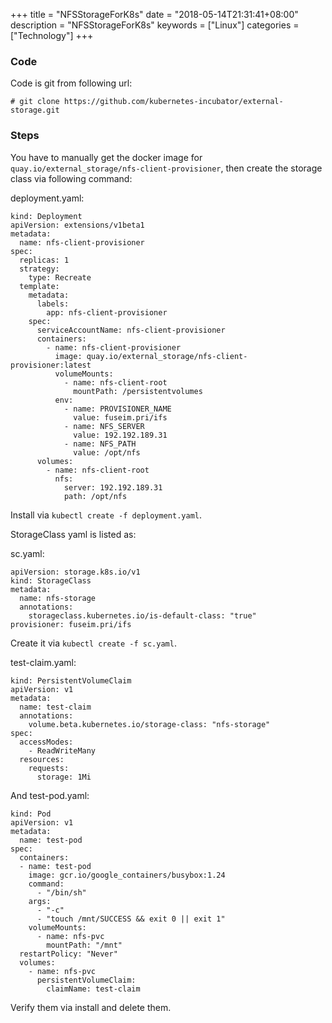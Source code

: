 +++
title = "NFSStorageForK8s"
date = "2018-05-14T21:31:41+08:00"
description = "NFSStorageForK8s"
keywords = ["Linux"]
categories = ["Technology"]
+++
### Code
Code is git from following url:    

```
# git clone https://github.com/kubernetes-incubator/external-storage.git
```
### Steps
You have to manually get the docker image for
`quay.io/external_storage/nfs-client-provisioner`, then create the storage
class via following command:    

deployment.yaml:    

```
kind: Deployment
apiVersion: extensions/v1beta1
metadata:
  name: nfs-client-provisioner
spec:
  replicas: 1
  strategy:
    type: Recreate
  template:
    metadata:
      labels:
        app: nfs-client-provisioner
    spec:
      serviceAccountName: nfs-client-provisioner
      containers:
        - name: nfs-client-provisioner
          image: quay.io/external_storage/nfs-client-provisioner:latest
          volumeMounts:
            - name: nfs-client-root
              mountPath: /persistentvolumes
          env:
            - name: PROVISIONER_NAME
              value: fuseim.pri/ifs
            - name: NFS_SERVER
              value: 192.192.189.31
            - name: NFS_PATH
              value: /opt/nfs
      volumes:
        - name: nfs-client-root
          nfs:
            server: 192.192.189.31
            path: /opt/nfs
```
Install via `kubectl create -f deployment.yaml`.    

StorageClass yaml is listed as:    

sc.yaml:    

```
apiVersion: storage.k8s.io/v1
kind: StorageClass
metadata:
  name: nfs-storage
  annotations:
    storageclass.kubernetes.io/is-default-class: "true"
provisioner: fuseim.pri/ifs
```

Create it via `kubectl create -f sc.yaml`.    

test-claim.yaml:    

```
kind: PersistentVolumeClaim
apiVersion: v1
metadata:
  name: test-claim
  annotations:
    volume.beta.kubernetes.io/storage-class: "nfs-storage"
spec:
  accessModes:
    - ReadWriteMany
  resources:
    requests:
      storage: 1Mi
```

And test-pod.yaml:   

```
kind: Pod
apiVersion: v1
metadata:
  name: test-pod
spec:
  containers:
  - name: test-pod
    image: gcr.io/google_containers/busybox:1.24
    command:
      - "/bin/sh"
    args:
      - "-c"
      - "touch /mnt/SUCCESS && exit 0 || exit 1"
    volumeMounts:
      - name: nfs-pvc
        mountPath: "/mnt"
  restartPolicy: "Never"
  volumes:
    - name: nfs-pvc
      persistentVolumeClaim:
        claimName: test-claim
```

Verify them via install and delete them.   
